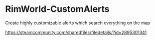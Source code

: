 # RimWorld-CustomAlerts
Create highly customizable alerts which search everything on the map

https://steamcommunity.com/sharedfiles/filedetails/?id=2895301341
